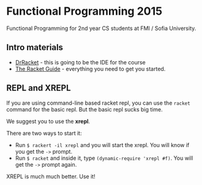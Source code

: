 # Functional Programming 2015

Functional Programming for 2nd year CS students at FMI / Sofia University.

## Intro materials

* [DrRacket]() - this is going to be the IDE for the course
* [The Racket Guide](http://docs.racket-lang.org/guide/index.html) - everything you need to get you started.

## REPL and XREPL

If you are using command-line based racket repl, you can use the `racket` command for the basic repl. But the basic repl sucks big time.

We suggest you to use the **xrepl**.

There are two ways to start it:

* Run `$ rackert -il xrepl` and you will start the xrepl. You will know if you get the `->` prompt.
* Run `$ racket` and inside it, type `(dynamic-require 'xrepl #f)`. You will get the `->` prompt again.

XREPL is much much better. Use it!
